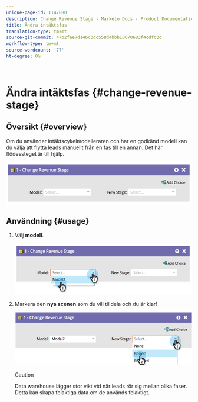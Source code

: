 ```yaml
---
unique-page-id: 1147080
description: Change Revenue Stage - Marketo Docs - Product Documentation
title: Ändra intäktsfas
translation-type: tm+mt
source-git-commit: 47b2fee7d146c3dc558d4bbb10070683f4cdfd3d
workflow-type: tm+mt
source-wordcount: '77'
ht-degree: 0%

---
```



# Ändra intäktsfas {#change-revenue-stage}

## Översikt {#overview}

Om du använder intäktscykelmodelleraren och har en godkänd modell kan du välja att flytta leads manuellt från en fas till en annan. Det här flödessteget är till hjälp.

![](assets/image2014-9-22-17-3a4-3a59.png)

## Användning {#usage}

1. Välj **modell**.

   ![](assets/image2014-9-22-17-3a5-3a4.png)

1. Markera den **nya scenen** som du vill tilldela och du är klar!

   ![](assets/image2014-9-22-17-5-8.png)

   >[!CAUTION]
   >
   >Data warehouse lägger stor vikt vid när leads rör sig mellan olika faser. Detta kan skapa felaktiga data om de används felaktigt.

